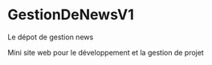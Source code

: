 # GestionDeNewsV1
Le dépot de gestion news

Mini site web pour le développement et la gestion de projet
